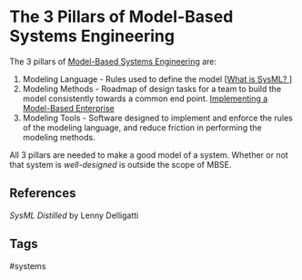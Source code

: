 # The 3 Pillars of Model-Based Systems Engineering

The 3 pillars of [Model-Based Systems Engineering](../202110052023) are:  

1. Modeling Language - Rules used to define the model [[What is SysML? ](../202110032315)]
2. Modeling Methods - Roadmap of design tasks for a team to build the model consistently towards a common end point. [Implementing a Model-Based Enterprise ](../202110032326)
3. Modeling Tools - Software designed to implement and enforce the rules of the modeling language, and reduce friction in performing the modeling methods.  

All 3 pillars are needed to make a good model of a system. Whether or not that system is *well-designed* is outside the scope of MBSE.   

## References
*SysML Distilled* by Lenny Delligatti

## Tags
#systems
